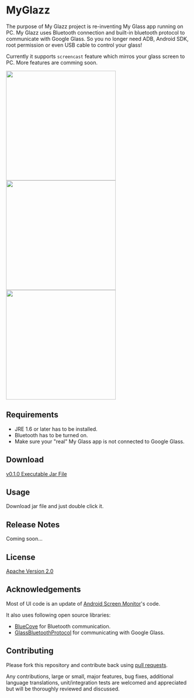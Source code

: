 MyGlazz
=======

The purpose of My Glazz project is re-inventing My Glass app running on PC. My Glazz uses Bluetooth connection and built-in bluetooth protocol to communicate with Google Glass. So you no longer need ADB, Android SDK, root permission or even USB cable to control your glass!

Currently it supports `screencast` feature which mirros your glass screen to PC. More features are comming soon.

<img src="http://drive.google.com/uc?export=view&id=0ByzlHFEwpidNVjRKTi01am1DNUE" width="300" />
<img src="http://drive.google.com/uc?export=view&id=0ByzlHFEwpidNR0JJcE12a2RHOWM" width="300" />
<img src="http://drive.google.com/uc?export=view&id=0ByzlHFEwpidNRkVsWmVEZV9DTWM" width="300" />

## Requirements
* JRE 1.6 or later has to be installed.
* Bluetooth has to be turned on.
* Make sure your "real" My Glass app is not connected to Google Glass.

## Download
[v0.1.0 Executable Jar File](https://github.com/thorikawa/MyGlazz/releases/download/v0.1.0/myglazz.jar)

## Usage

Download jar file and just double click it.

## Release Notes

Coming soon…

## License

[Apache Version 2.0](http://www.apache.org/licenses/LICENSE-2.0.html)

## Acknowledgements

Most of UI code is an update of [Android Screen Monitor](https://github.com/adakoda/android-screen-monitor)'s code.

It also uses following open source libraries:

* [BlueCove](http://bluecove.org/) for Bluetooth communication.
* [GlassBluetoothProtocol](https://github.com/thorikawa/GlassBluetoothProtocol) for communicating with Google Glass.

## Contributing

Please fork this repository and contribute back using
[pull requests](https://github.com/thorikawa/MyGlazz/pulls).

Any contributions, large or small, major features, bug fixes, additional
language translations, unit/integration tests are welcomed and appreciated
but will be thoroughly reviewed and discussed.